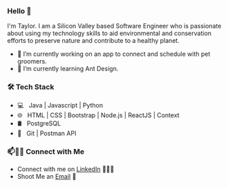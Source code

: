 ### Hello 👋

I'm Taylor. I am a Silicon Valley based Software Engineer who  is passionate about using my technology skills to aid environmental and conservation efforts to preserve nature and contribute to a healthy planet.

- 🔭 I’m currently working on an app to connect and schedule with pet groomers.
- 🌱 I’m currently learning Ant Design.

<h3>🛠 Tech Stack</h3>

- 💻 &nbsp; Java | Javascript | Python
- 🌐 &nbsp; HTML | CSS | Bootstrap | Node.js | ReactJS | Context
- 🛢 &nbsp; PostgreSQL
- 🔧 &nbsp; Git | Postman API

### 📫🤝🏻 Connect with Me

 - Connect with me on [LinkedIn](https://www.linkedin.com/in/taylorjadepalmer/) 👨🏻‍💻
 - Shoot Me an [Email](taylorjadepalmer@gmail.com) 💌
